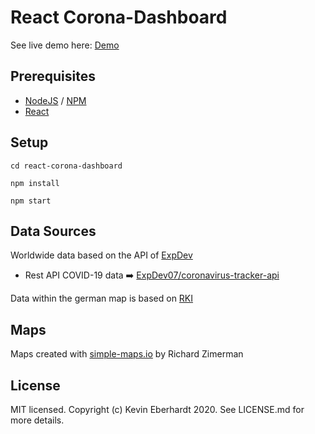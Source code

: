 # React Corona-Dashboard
See live demo here: [Demo](http://mindcoded.de)

## Prerequisites
- [NodeJS](https://nodejs.org/de/) / [NPM](https://www.npmjs.com/get-npm)
- [React](https://reactjs.org/docs/getting-started.html)
## Setup
 ```cd react-corona-dashboard```

 ```npm install```

 ```npm start```

## Data Sources

Worldwide data based on the API of [ExpDev](https://github.com/ExpDev07/coronavirus-tracker-api)
- Rest API COVID-19 data ➡️ [ExpDev07/coronavirus-tracker-api](https://github.com/ExpDev07/coronavirus-tracker-api)

Data within the german map is based on [RKI](https://npgeo-corona-npgeo-de.hub.arcgis.com/datasets/917fc37a709542548cc3be077a786c17_0?geometry=-21.187%2C46.269%2C42.094%2C55.886)

## Maps
Maps created with [simple-maps.io](https://github.com/zcreativelabs/react-simple-maps) by Richard Zimerman

## License

MIT licensed. Copyright (c) Kevin Eberhardt 2020. See LICENSE.md for more details.
